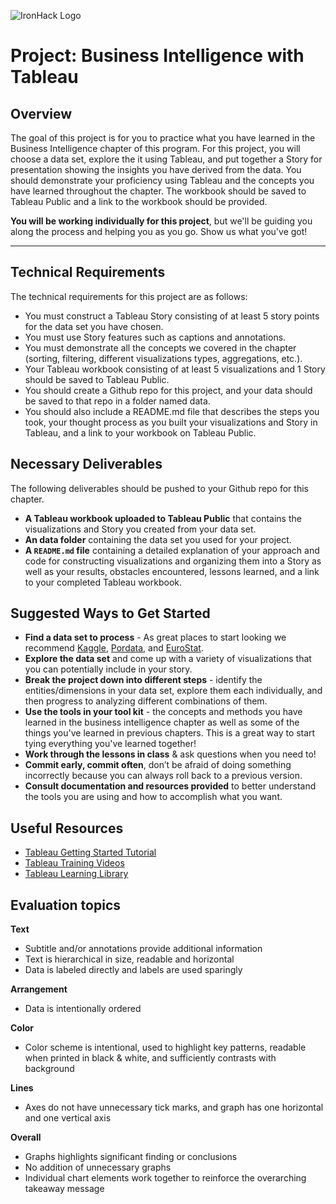 ![IronHack Logo](https://s3-eu-west-1.amazonaws.com/ih-materials/uploads/upload_d5c5793015fec3be28a63c4fa3dd4d55.png)

# Project: Business Intelligence with Tableau

## Overview

The goal of this project is for you to practice what you have learned in the Business Intelligence chapter of this program. For this project, you will choose a data set, explore the it using Tableau, and put together a Story for presentation showing the insights you have derived from the data. You should demonstrate your proficiency using Tableau and the concepts you have learned throughout the chapter. The workbook should be saved to Tableau Public and a link to the workbook should be provided.

**You will be working individually for this project**, but we'll be guiding you along the process and helping you as you go. Show us what you've got!

---

## Technical Requirements

The technical requirements for this project are as follows:

- You must construct a Tableau Story consisting of at least 5 story points for the data set you have chosen.
- You must use Story features such as captions and annotations.
- You must demonstrate all the concepts we covered in the chapter (sorting, filtering, different visualizations types, aggregations, etc.).
- Your Tableau workbook consisting of at least 5 visualizations and 1 Story should be saved to Tableau Public.
- You should create a Github repo for this project, and your data should be saved to that repo in a folder named data.
- You should also include a README.md file that describes the steps you took, your thought process as you built your visualizations and Story in Tableau, and a link to your workbook on Tableau Public.

## Necessary Deliverables

The following deliverables should be pushed to your Github repo for this chapter.

- **A Tableau workbook uploaded to Tableau Public** that contains the visualizations and Story you created from your data set.
- **An data folder** containing the data set you used for your project.
- **A `README.md` file** containing a detailed explanation of your approach and code for constructing visualizations and organizing them into a Story as well as your results, obstacles encountered, lessons learned, and a link to your completed Tableau workbook.

## Suggested Ways to Get Started

- **Find a data set to process** - As great places to start looking we recommend [Kaggle](https://www.kaggle.com/datasets), [Pordata](https://www.pordata.pt), and [EuroStat](https://ec.europa.eu/eurostat/data/database).
- **Explore the data set** and come up with a variety of visualizations that you can potentially include in your story.
- **Break the project down into different steps** - identify the entities/dimensions in your data set, explore them each individually, and then progress to analyzing different combinations of them.
- **Use the tools in your tool kit** - the concepts and methods you have learned in the business intelligence chapter as well as some of the things you've learned in previous chapters. This is a great way to start tying everything you've learned together!
- **Work through the lessons in class** & ask questions when you need to!
- **Commit early, commit often**, don’t be afraid of doing something incorrectly because you can always roll back to a previous version.
- **Consult documentation and resources provided** to better understand the tools you are using and how to accomplish what you want.

## Useful Resources

- [Tableau Getting Started Tutorial](https://onlinehelp.tableau.com/current/guides/get-started-tutorial/en-us/get-started-tutorial-home.html)
- [Tableau Training Videos](https://www.tableau.com/learn/training)
- [Tableau Learning Library](https://onlinehelp.tableau.com/current/guides/get-started-tutorial/en-us/get-started-tutorial-next.html)

## Evaluation topics

**Text**

- Subtitle and/or annotations provide additional information
- Text is hierarchical in size, readable and horizontal
- Data is labeled directly and labels are used sparingly

**Arrangement**

- Data is intentionally ordered

**Color**

- Color scheme is intentional, used to highlight key patterns, readable when printed in black & white, and sufficiently contrasts with background

**Lines**

- Axes do not have unnecessary tick marks, and graph has one horizontal and one vertical axis

**Overall**

- Graphs highlights significant finding or conclusions
- No addition of unnecessary graphs
- Individual chart elements work together to reinforce the overarching takeaway message
